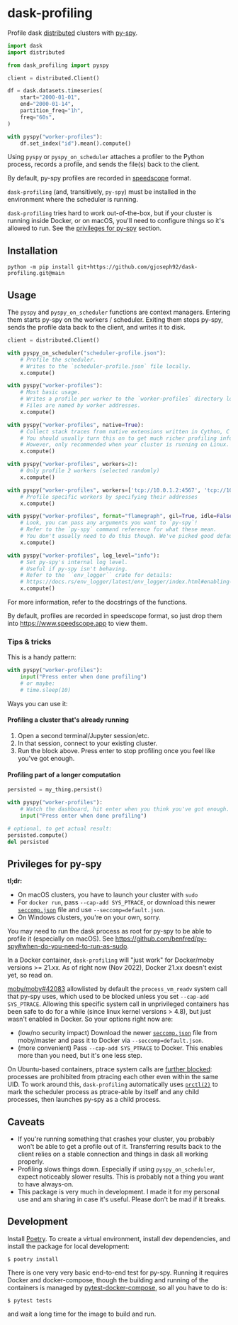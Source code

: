 # dask-profiling

Profile dask [distributed](https://github.com/dask/distributed) clusters with [py-spy](https://github.com/benfred/py-spy).

```python
import dask
import distributed

from dask_profiling import pyspy

client = distributed.Client()

df = dask.datasets.timeseries(
    start="2000-01-01",
    end="2000-01-14",
    partition_freq="1h",
    freq="60s",
)

with pyspy("worker-profiles"):
    df.set_index("id").mean().compute()
```

Using `pyspy` or `pyspy_on_scheduler` attaches a profiler to the Python process, records a profile, and sends the file(s) back to the client.

By default, py-spy profiles are recorded in [speedscope](https://www.speedscope.app/) format.

`dask-profiling` (and, transitively, `py-spy`) must be installed in the environment where the scheduler is running.

`dask-profiling` tries hard to work out-of-the-box, but if your cluster is running inside Docker, or on macOS, you'll need to configure things so it's allowed to run. See the [privileges for py-spy](#privileges-for-py-spy) section.

## Installation

```
python -m pip install git+https://github.com/gjoseph92/dask-profiling.git@main
```

## Usage

The `pyspy` and `pyspy_on_scheduler` functions are context managers. Entering them starts py-spy on the workers / scheduler. Exiting them stops py-spy, sends the profile data back to the client, and writes it to disk.

```python
client = distributed.Client()

with pyspy_on_scheduler("scheduler-profile.json"):
    # Profile the scheduler.
    # Writes to the `scheduler-profile.json` file locally.
    x.compute()

with pyspy("worker-profiles"):
    # Most basic usage.
    # Writes a profile per worker to the `worker-profiles` directory locally.
    # Files are named by worker addresses.
    x.compute()

with pyspy("worker-profiles", native=True):
    # Collect stack traces from native extensions written in Cython, C or C++.
    # You should usually turn this on to get much richer profiling information.
    # However, only recommended when your cluster is running on Linux.
    x.compute()

with pyspy("worker-profiles", workers=2):
    # Only profile 2 workers (selected randomly)
    x.compute()

with pyspy("worker-profiles", workers=['tcp://10.0.1.2:4567', 'tcp://10.0.1.3:5678']):
    # Profile specific workers by specifying their addresses
    x.compute()

with pyspy("worker-profiles", format="flamegraph", gil=True, idle=False, nonblocking=True, extra_pyspy_args=["--foo", "bar"]):
    # Look, you can pass any arguments you want to `py-spy`!
    # Refer to the `py-spy` command reference for what these mean.
    # You don't usually need to do this though. We've picked good defaults for you.
    x.compute()

with pyspy("worker-profiles", log_level="info"):
    # Set py-spy's internal log level.
    # Useful if py-spy isn't behaving.
    # Refer to the ``env_logger`` crate for details:
    # https://docs.rs/env_logger/latest/env_logger/index.html#enabling-logging
    x.compute()
```

For more information, refer to the docstrings of the functions.

By default, profiles are recorded in speedscope format, so just drop them into https://www.speedscope.app to view them.

### Tips & tricks

This is a handy pattern:

```python
with pyspy("worker-profiles"):
    input("Press enter when done profiling")
    # or maybe:
    # time.sleep(10)
```

Ways you can use it:

#### Profiling a cluster that's already running

1. Open a second terminal/Jupyter session/etc.
1. In that session, connect to your existing cluster.
1. Run the block above. Press enter to stop profiling once you feel like you've got enough.

#### Profiling part of a longer computation

```python
persisted = my_thing.persist()

with pyspy("worker-profiles"):
    # Watch the dashboard, hit enter when you think you've got enough.
    input("Press enter when done profiling")

# optional, to get actual result:
persisted.compute()
del persisted
```

## Privileges for py-spy

**tl;dr:**
* On macOS clusters, you have to launch your cluster with `sudo`
* For `docker run`, pass `--cap-add SYS_PTRACE`, or download this newer [`seccomp.json`](https://github.com/moby/moby/blob/d39b075302c27f77b2de413697a5aacb034d8286/profiles/seccomp/default.json) file and use `--seccomp=default.json`.
* On Windows clusters, you're on your own, sorry.

You may need to run the dask process as root for py-spy to be able to profile it (especially on macOS). See https://github.com/benfred/py-spy#when-do-you-need-to-run-as-sudo.

In a Docker container, `dask-profiling` will "just work" for Docker/moby versions >= 21.xx. As of right now (Nov 2022), Docker 21.xx doesn't exist yet, so read on.

[moby/moby#42083](https://github.com/moby/moby/pull/42083/files) allowlisted by default the `process_vm_readv` system call that py-spy uses, which used to be blocked unless you set `--cap-add SYS_PTRACE`. Allowing this specific system call in unprivileged containers has been safe to do for a while (since linux kernel versions > 4.8), but just wasn't enabled in Docker. So your options right now are:
* (low/no security impact) Download the newer [`seccomp.json`](https://github.com/moby/moby/blob/d39b075302c27f77b2de413697a5aacb034d8286/profiles/seccomp/default.json) file from moby/master and pass it to Docker via `--seccomp=default.json`.
* (more convenient) Pass `--cap-add SYS_PTRACE` to Docker. This enables more than you need, but it's one less step.

On Ubuntu-based containers, ptrace system calls are [further blocked](https://www.kernel.org/doc/Documentation/admin-guide/LSM/Yama.rst): processes are prohibited from ptracing each other even within the same UID. To work around this, `dask-profiling` automatically uses [`prctl(2)`](https://man7.org/linux/man-pages/man2/prctl.2.html) to mark the scheduler process as ptrace-able by itself and any child processes, then launches py-spy as a child process.

## Caveats

* If you're running something that crashes your cluster, you probably won't be able to get a profile out of it. Transferring results back to the client relies on a stable connection and things in dask all working properly.
* Profiling slows things down. Especially if using `pyspy_on_scheduler`, expect noticeably slower results. This is probably not a thing you want to have always-on.
* This package is very much in development. I made it for my personal use and am sharing in case it's useful. Please don't be mad if it breaks.

## Development

Install [Poetry](https://python-poetry.org/docs/#installation). To create a virtual environment, install dev dependencies, and install the package for local development:

```
$ poetry install
```

There is one very very basic end-to-end test for py-spy. Running it requires Docker and docker-compose, though the building and running of the containers is managed by [pytest-docker-compose](https://github.com/pytest-docker-compose/pytest-docker-compose), so all you have to do is:

```
$ pytest tests
```
and wait a long time for the image to build and run.
